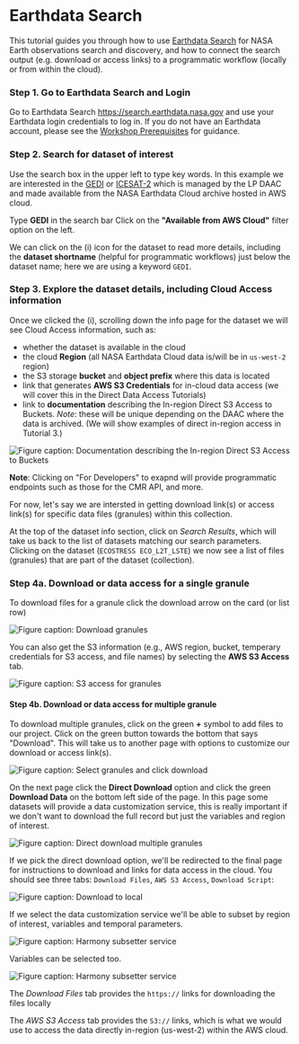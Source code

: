 # Earthdata Search

This tutorial guides you through how to use [Earthdata Search](https://search.earthdata.nasa.gov/) for NASA Earth observations search and discovery, and how to connect the search output (e.g. download or access links) to a programmatic workflow (locally or from within the cloud).  

### Step 1. Go to Earthdata Search and Login  

Go to Earthdata Search <https://search.earthdata.nasa.gov> and use your Earthdata login credentials to log in. If you do not have an Earthdata account, please see the [Workshop Prerequisites](https://nasa-openscapes.github.io/2023-ssc/prerequisites/) for guidance.  

### Step 2. Search for dataset of interest  

Use the search box in the upper left to type key words. In this example we are interested in the [GEDI](https://search.earthdata.nasa.gov/search?q=GEDI) or [ICESAT-2](https://search.earthdata.nasa.gov/search?q=ICESAT-2) which is managed by the LP DAAC and made available from the NASA Earthdata Cloud archive hosted in AWS cloud.  

Type **GEDI** in the search bar Click on the **"Available from AWS Cloud"** filter option on the left.

We can click on the (i) icon for the dataset to read more details, including the **dataset shortname** (helpful for programmatic workflows) just below the dataset name; here we are using a keyword `GEDI`.  

### Step 3. Explore the dataset details, including Cloud Access information  

Once we clicked the (i), scrolling down the info page for the dataset we will see Cloud Access information, such as:  

- whether the dataset is available in the cloud  
- the cloud **Region** (all NASA Earthdata Cloud data is/will be in `us-west-2` region)  
- the S3 storage **bucket** and **object prefix** where this data is located  
- link that generates **AWS S3 Credentials** for in-cloud data access (we will cover this in the Direct Data Access Tutorials)  
- link to **documentation** describing the In-region Direct S3 Access to Buckets. *Note*: these will be unique depending on the DAAC where the data is archived. (We will show examples of direct in-region access in Tutorial 3.)  


![*Figure caption: Documentation describing the In-region Direct S3 Access to Buckets*](https://raw.githubusercontent.com/NASA-Openscapes/media/main/images/scc/gedi-cloud-info.jpg)  

**Note**: Clicking on "For Developers" to exapnd will provide programmatic endpoints such as those for the CMR API, and more.  

For now, let's say we are intersted in getting download link(s) or access link(s) for specific data files (granules) within this collection.  

At the top of the dataset info section, click on *Search Results*, which will take us back to the list of datasets matching our search parameters. Clicking on the dataset (`ECOSTRESS ECO_L2T_LSTE`) we now see a list of files (granules) that are part of the dataset (collection).  

### Step 4a. Download or data access for a single granule  

To download files for a granule click the download arrow on the card (or list row)  

![*Figure caption: Download granules*](https://raw.githubusercontent.com/NASA-Openscapes/media/main/images/scc/gedi-https-granule-download.jpg)  

You can also get the S3 information (e.g., AWS region, bucket, temperary credentials for S3 access, and file names) by selecting the **AWS S3 Access** tab.  

![*Figure caption: S3 access for granules*](https://raw.githubusercontent.com/NASA-Openscapes/media/main/images/scc/gedi-granule-s3-download.jpg)  

#### Step 4b. Download or data access for multiple granule  

To download multiple granules, click on the green **+** symbol to add files to our project. Click on the green button towards the bottom that says "Download". This will take us to another page with options to customize our download or access link(s).  

![*Figure caption: Select granules and click download*](https://raw.githubusercontent.com/NASA-Openscapes/media/main/images/scc/gedi-granule-selection.jpg)  

On the next page click the **Direct Download** option and click the green **Download Data** on the bottom left side of the page. In this page some datasets will provide a data customization service, this is really important if we don't want to download the full record but just the variables and region of interest.

![*Figure caption: Direct download multiple granules*](https://raw.githubusercontent.com/NASA-Openscapes/media/main/images/scc/gedi-download-or-subset.jpg)  

If we pick the direct download option, we'll be redirected to the final page for instructions to download and links for data access in the cloud. You should see three tabs: `Download Files`, `AWS S3 Access`, `Download Script`:  

![*Figure caption: Download to local*](https://raw.githubusercontent.com/NASA-Openscapes/media/main/images/scc/gedi-final-download.png)  

If we select the data customization service we'll be able to subset by region of interest, variables and temporal parameters.

![*Figure caption: Harmony subsetter service*](https://raw.githubusercontent.com/NASA-Openscapes/media/main/images/scc/gedi-harmony.jpg)  

Variables can be selected too.

![*Figure caption: Harmony subsetter service*](https://raw.githubusercontent.com/NASA-Openscapes/media/main/images/scc/gedi-harmony-variables.jpg)  

The *Download Files* tab provides the `https://` links for downloading the files locally  

The *AWS S3 Access* tab provides the `S3://` links, which is what we would use to access the data directly in-region (us-west-2) within the AWS cloud.  
